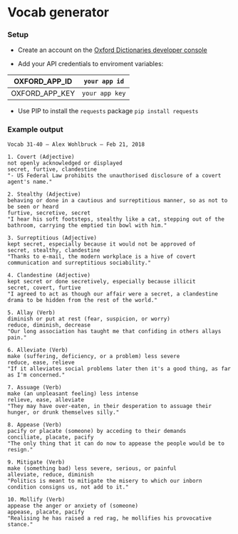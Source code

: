 # Vocab generator

### Setup
- Create an account on the [Oxford Dictionaries developer console](https://developer.oxforddictionaries.com)

- Add your API credentials to enviroment variables:

| OXFORD_APP_ID  | `your app id`  |
|----------------|----------------|
| OXFORD_APP_KEY | `your app key` |

- Use PIP to install the `requests` package
`pip install requests`

### Example output

```
Vocab 31-40 – Alex Wohlbruck – Feb 21, 2018

1. Covert (Adjective)
not openly acknowledged or displayed
secret, furtive, clandestine
"- US Federal Law prohibits the unauthorised disclosure of a covert agent's name."

2. Stealthy (Adjective)
behaving or done in a cautious and surreptitious manner, so as not to be seen or heard
furtive, secretive, secret
"I hear his soft footsteps, stealthy like a cat, stepping out of the bathroom, carrying the emptied tin bowl with him."

3. Surreptitious (Adjective)
kept secret, especially because it would not be approved of
secret, stealthy, clandestine
"Thanks to e-mail, the modern workplace is a hive of covert communication and surreptitious sociability."

4. Clandestine (Adjective)
kept secret or done secretively, especially because illicit
secret, covert, furtive
"I agreed to act as though our affair were a secret, a clandestine drama to be hidden from the rest of the world."

5. Allay (Verb)
diminish or put at rest (fear, suspicion, or worry)
reduce, diminish, decrease
"Our long association has taught me that confiding in others allays pain."

6. Alleviate (Verb)
make (suffering, deficiency, or a problem) less severe
reduce, ease, relieve
"If it alleviates social problems later then it's a good thing, as far as I'm concerned."

7. Assuage (Verb)
make (an unpleasant feeling) less intense
relieve, ease, alleviate
"They may have over-eaten, in their desperation to assuage their hunger, or drunk themselves silly."

8. Appease (Verb)
pacify or placate (someone) by acceding to their demands
conciliate, placate, pacify
"The only thing that it can do now to appease the people would be to resign."

9. Mitigate (Verb)
make (something bad) less severe, serious, or painful
alleviate, reduce, diminish
"Politics is meant to mitigate the misery to which our inborn condition consigns us, not add to it."

10. Mollify (Verb)
appease the anger or anxiety of (someone)
appease, placate, pacify
"Realising he has raised a red rag, he mollifies his provocative stance."


```